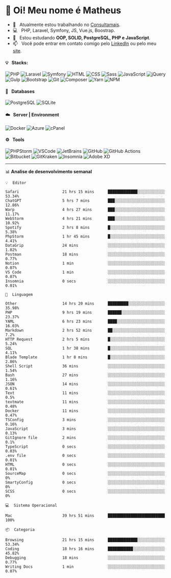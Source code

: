 # 👋 Oi! Meu nome é Matheus

- 🔭 &nbsp; Atualmente estou trabalhando no [Consultamais](https://consultamais.com.br/).
- 💻 &nbsp; PHP, Laravel, Symfony, JS, Vue.js, Boostrap.
- 🌱 &nbsp; Estou estudando **OOP, SOLID, PostgreSQL, PHP e JavaScript**.
- 📫 &nbsp; Você pode entrar em contato comigo pelo [LinkedIn](https://www.linkedin.com/in/matheuscamargoxavier/) ou pelo meu [site](https://matheuscamargo.co).

#### 💡 &nbsp; Stacks:
![PHP](https://img.shields.io/badge/-PHP-777BB4?&logo=php&logoColor=FFFFFF)
![Laravel](https://img.shields.io/badge/-Laravel-FF2D20?&logo=laravel&logoColor=FFFFFF)
![Symfony](https://img.shields.io/badge/-Symfony-000000?&logo=symfony&logoColor=FFFFFF)
![HTML](https://img.shields.io/badge/-HTML-E34F26?&logo=html5&logoColor=FFFFFF)
![CSS](https://img.shields.io/badge/-CSS-1572B6?&logo=css3&logoColor=FFFFFF)
![Sass](https://img.shields.io/badge/-Sass-CC6699?&logo=sass&logoColor=FFFFFF)
![JavaScript](https://img.shields.io/badge/-JavaScript-F7DF1E?&logo=javascript&logoColor=FFFFFF)
![jQuery](https://img.shields.io/badge/-jQuery-0769AD?&logo=jquery&logoColor=FFFFFF)
![Gulp](https://img.shields.io/badge/-Gulp-CF4647?&logo=gulp&logoColor=FFFFFF)
![Bootstrap](https://img.shields.io/badge/-Bootstrap-7952B3?&logo=bootstrap&logoColor=FFFFFF)
![Git](https://img.shields.io/badge/-Git-F05032?&logo=git&logoColor=FFFFFF)
![Composer](https://img.shields.io/badge/-Composer-885630?&logo=composer&logoColor=FFFFFF)
![Yarn](https://img.shields.io/badge/-Yarn-2C8EBB?&logo=yarn&logoColor=FFFFFF)
![NPM](https://img.shields.io/badge/-npm-CB3837?&logo=npm&logoColor=FFFFFF)

#### 💾 &nbsp; Databases
![PostgreSQL](https://img.shields.io/badge/-PostgreSQL-336791?&logo=PostgreSQL&logoColor=FFFFFF)
![SQLite](https://img.shields.io/badge/-SQLite-003B57?&logo=SQLite&logoColor=FFFFFF)

#### ☁️ &nbsp; Server | Environment
![Docker](https://img.shields.io/badge/-Docker-2496ED?&logo=docker&logoColor=FFFFFF)
![Azure](https://img.shields.io/badge/-Azure-0089D6?&logo=microsoft%20azure&logoColor=FFFFFF)
![cPanel](https://img.shields.io/badge/-cPanel-FF6C2C?&logo=cpanel&logoColor=FFFFFF)

#### ⚙️ &nbsp; Tools
![PHPStorm](https://img.shields.io/badge/-PHPStorm-000000?&logo=PHPStorm&logoColor=FFFFFF)
![VSCode](https://img.shields.io/badge/-VSCode-007ACC?&logo=Visual%20Studio%20Code&logoColor=FFFFFF) 
![JetBrains](https://img.shields.io/badge/-JetBrains-000000?&logo=jetbrains&logoColor=FFFFFF) 
![GitHub](https://img.shields.io/badge/-GitHub-181717?&logo=github&logoColor=FFFFFF) 
![GitHub Actions](https://img.shields.io/badge/-GitHub%20Actions-181717?&logo=GitHub%20Actions&logoColor=FFFFFF) 
![Bitbucket](https://img.shields.io/badge/-Bitbucket-0052CC?&logo=bitbucket&logoColor=FFFFFF)
![GitKraken](https://img.shields.io/badge/-GitKraken-179287?&logo=GitKraken&logoColor=FFFFFF)
![Insomnia](https://img.shields.io/badge/-Insomnia-5849BE?&logo=Insomnia&logoColor=FFFFFF)
![Adobe XD](https://img.shields.io/badge/-Adobe%20XD-FF61F6?&logo=adobe%20xd&logoColor=FFFFFF) 
_______

📊  **Analise de desenvolvimento semanal**
```text
💡  Editor

Safari                   21 hrs 15 mins      █████████████░░░░░░░░░░░░     53.34%
ChatGPT                  5 hrs 7 mins        ███░░░░░░░░░░░░░░░░░░░░░░     12.86%
Warp                     4 hrs 27 mins       ███░░░░░░░░░░░░░░░░░░░░░░     11.17%
WebStorm                 4 hrs 21 mins       ███░░░░░░░░░░░░░░░░░░░░░░     10.92%
Spotify                  2 hrs 8 mins        █░░░░░░░░░░░░░░░░░░░░░░░░      5.38%
PhpStorm                 1 hr 45 mins        █░░░░░░░░░░░░░░░░░░░░░░░░      4.41%
DataGrip                 24 mins             ░░░░░░░░░░░░░░░░░░░░░░░░░      1.02%
Postman                  18 mins             ░░░░░░░░░░░░░░░░░░░░░░░░░      0.77%
Notion                   1 min               ░░░░░░░░░░░░░░░░░░░░░░░░░      0.07%
VS Code                  1 min               ░░░░░░░░░░░░░░░░░░░░░░░░░      0.07%
Insomnia                 0 secs              ░░░░░░░░░░░░░░░░░░░░░░░░░      0.01%
```
```text
💬  Linguagem

Other                    14 hrs 20 mins      █████████░░░░░░░░░░░░░░░░     35.98%
PHP                      9 hrs 19 mins       ██████░░░░░░░░░░░░░░░░░░░     23.37%
YAML                     6 hrs 23 mins       ████░░░░░░░░░░░░░░░░░░░░░     16.03%
Markdown                 2 hrs 52 mins       ██░░░░░░░░░░░░░░░░░░░░░░░       7.2%
HTTP Request             2 hrs 5 mins        █░░░░░░░░░░░░░░░░░░░░░░░░      5.24%
SQL                      1 hr 38 mins        █░░░░░░░░░░░░░░░░░░░░░░░░      4.11%
Blade Template           1 hr 8 mins         █░░░░░░░░░░░░░░░░░░░░░░░░      2.86%
Shell Script             36 mins             ░░░░░░░░░░░░░░░░░░░░░░░░░      1.54%
Bash                     27 mins             ░░░░░░░░░░░░░░░░░░░░░░░░░      1.16%
JSON                     14 mins             ░░░░░░░░░░░░░░░░░░░░░░░░░      0.61%
Text                     11 mins             ░░░░░░░░░░░░░░░░░░░░░░░░░       0.5%
textmate                 11 mins             ░░░░░░░░░░░░░░░░░░░░░░░░░      0.48%
Docker                   11 mins             ░░░░░░░░░░░░░░░░░░░░░░░░░      0.47%
TSConfig                 3 mins              ░░░░░░░░░░░░░░░░░░░░░░░░░      0.16%
JavaScript               3 mins              ░░░░░░░░░░░░░░░░░░░░░░░░░      0.13%
GitIgnore file           2 mins              ░░░░░░░░░░░░░░░░░░░░░░░░░       0.1%
TypeScript               0 secs              ░░░░░░░░░░░░░░░░░░░░░░░░░      0.03%
.env file                0 secs              ░░░░░░░░░░░░░░░░░░░░░░░░░      0.01%
HTML                     0 secs              ░░░░░░░░░░░░░░░░░░░░░░░░░      0.01%
SourceMap                0 secs              ░░░░░░░░░░░░░░░░░░░░░░░░░         0%
SmartyConfig             0 secs              ░░░░░░░░░░░░░░░░░░░░░░░░░         0%
SCSS                     0 secs              ░░░░░░░░░░░░░░░░░░░░░░░░░         0%
```
```text
💻  Sistema Operacional

Mac                      39 hrs 51 mins      █████████████████████████       100%
```
```text
📦  Categoria

Browsing                 21 hrs 15 mins      █████████████░░░░░░░░░░░░     53.34%
Coding                   18 hrs 16 mins      ███████████░░░░░░░░░░░░░░     45.82%
Debugging                18 mins             ░░░░░░░░░░░░░░░░░░░░░░░░░      0.77%
Writing Docs             1 min               ░░░░░░░░░░░░░░░░░░░░░░░░░      0.07%
```
